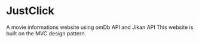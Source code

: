 # JustClick
A movie informations website using omDb API and Jikan API
This website is built on the MVC design pattern.
